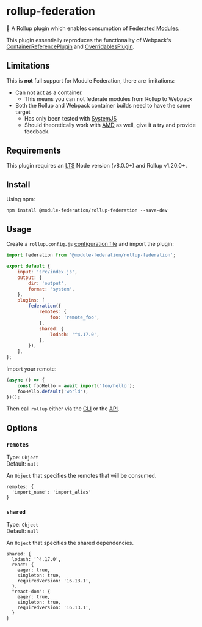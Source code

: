 # rollup-federation

🍣 A Rollup plugin which enables consumption of
[Federated Modules](https://webpack.js.org/concepts/module-federation/).

This plugin essentially reproduces the functionality of Webpack's
[ContainerReferencePlugin](https://webpack.js.org/concepts/module-federation/#containerreferenceplugin-low-level)
and
[OverridablesPlugin](https://webpack.js.org/concepts/module-federation/#overridablesplugin-low-level).

## Limitations

This is **not** full support for Module Federation, there are limitations:

-   Can not act as a container.
    -   This means you can not federate modules from Rollup to Webpack
-   Both the Rollup and Webpack container builds need to have the same target
    -   Has only been tested with
        [SystemJS](https://github.com/systemjs/systemjs)
    -   Should theoretically work with
        [AMD](https://requirejs.org/docs/whyamd.html#amd) as well, give it a try
        and provide feedback.

## Requirements

This plugin requires an [LTS](https://github.com/nodejs/Release) Node version
(v8.0.0+) and Rollup v1.20.0+.

## Install

Using npm:

```console
npm install @module-federation/rollup-federation --save-dev
```

## Usage

Create a `rollup.config.js`
[configuration file](https://www.rollupjs.org/guide/en/#configuration-files) and
import the plugin:

```js
import federation from '@module-federation/rollup-federation';

export default {
	input: 'src/index.js',
	output: {
		dir: 'output',
		format: 'system',
	},
	plugins: [
		federation({
			remotes: {
				foo: 'remote_foo',
			},
			shared: {
				lodash: '^4.17.0',
			},
		}),
	],
};
```

Import your remote:

```js
(async () => {
	const fooHello = await import('foo/hello');
	fooHello.default('world');
})();
```

Then call `rollup` either via the
[CLI](https://www.rollupjs.org/guide/en/#command-line-reference) or the
[API](https://www.rollupjs.org/guide/en/#javascript-api).

## Options

### `remotes`

Type: `Object`<br> Default: `null`

An `Object` that specifies the remotes that will be consumed.

```
remotes: {
  'import_name': 'import_alias'
}
```

### `shared`

Type: `Object`<br> Default: `null`

An `Object` that specifies the shared dependencies.

```
shared: {
  lodash: '^4.17.0',
  react: {
    eager: true,
    singleton: true,
    requiredVersion: '16.13.1',
  },
  "react-dom": {
    eager: true,
    singleton: true,
    requiredVersion: '16.13.1',
  }
}
```
